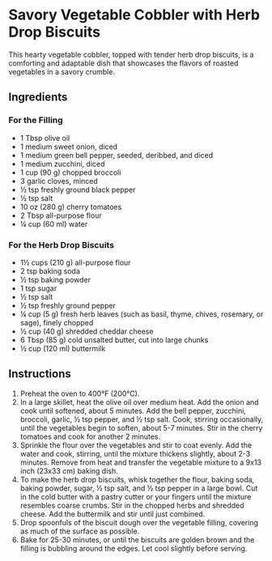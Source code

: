# Savory Vegetable Cobbler with Herb Drop Biscuits

This hearty vegetable cobbler, topped with tender herb drop biscuits, is a comforting and adaptable dish that showcases the flavors of roasted vegetables in a savory crumble.

## Ingredients

### For the Filling
- 1 Tbsp olive oil
- 1 medium sweet onion, diced
- 1 medium green bell pepper, seeded, deribbed, and diced
- 1 medium zucchini, diced
- 1 cup (90 g) chopped broccoli
- 3 garlic cloves, minced
- ½ tsp freshly ground black pepper
- ½ tsp salt
- 10 oz (280 g) cherry tomatoes
- 2 Tbsp all-purpose flour
- ¼ cup (60 ml) water

### For the Herb Drop Biscuits
- 1½ cups (210 g) all-purpose flour
- 2 tsp baking soda
- ½ tsp baking powder
- 1 tsp sugar
- ½ tsp salt
- ½ tsp freshly ground pepper
- ¼ cup (5 g) fresh herb leaves (such as basil, thyme, chives, rosemary, or sage), finely chopped
- ½ cup (40 g) shredded cheddar cheese
- 6 Tbsp (85 g) cold unsalted butter, cut into large chunks
- ½ cup (120 ml) buttermilk

## Instructions

1. Preheat the oven to 400°F (200°C).
2. In a large skillet, heat the olive oil over medium heat. Add the onion and cook until softened, about 5 minutes. Add the bell pepper, zucchini, broccoli, garlic, ½ tsp pepper, and ½ tsp salt. Cook, stirring occasionally, until the vegetables begin to soften, about 5-7 minutes. Stir in the cherry tomatoes and cook for another 2 minutes.
3. Sprinkle the flour over the vegetables and stir to coat evenly. Add the water and cook, stirring, until the mixture thickens slightly, about 2-3 minutes. Remove from heat and transfer the vegetable mixture to a 9x13 inch (23x33 cm) baking dish.
4. To make the herb drop biscuits, whisk together the flour, baking soda, baking powder, sugar, ½ tsp salt, and ½ tsp pepper in a large bowl. Cut in the cold butter with a pastry cutter or your fingers until the mixture resembles coarse crumbs. Stir in the chopped herbs and shredded cheese. Add the buttermilk and stir until just combined.
5. Drop spoonfuls of the biscuit dough over the vegetable filling, covering as much of the surface as possible.
6. Bake for 25-30 minutes, or until the biscuits are golden brown and the filling is bubbling around the edges. Let cool slightly before serving.